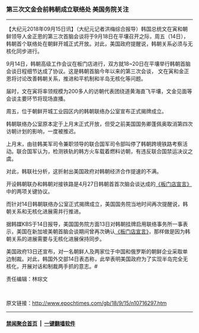 ### 第三次文金会前韩朝成立联络处 美国务院关注
------------------------

<p>【大纪元2018年09月15日讯】（大纪元记者洪梅综合报导）韩国总统文在寅和朝鲜领导人金正恩的第三次首脑会谈将于9月18日在平壤召开之际，周五（14日），韩朝首个联络处在朝鲜开城正式开放。对此，美国政府提醒说，韩朝关系必须与无核化同步进行。</p>
<p>9月14日，韩朝高级工作会议在板门店进行，双方就18~20日在平壤举行韩朝首脑会谈日程细节达成了协议。这是韩朝首脑今年以来的第三次会谈， 文在寅和金正恩将讨论改善韩朝关系，推进和平机制和半岛无核化等问题。</p>
<p>届时，文在寅将率领规模为200多人的访朝代表团绕道黄海直飞平壤，文金见面等会谈主要环节将现场直播。</p>
<p>周五，位于朝鲜开城工业园区内的韩朝联络办公室宣布正式揭牌成立。</p>
<p>韩朝联络办公室原本定于上月末正式开放，但受之前美国国务卿蓬佩奥取消第四次访朝计划的影响，一度被推迟。</p>
<p>上月末，由驻韩美军司令兼职领导的联合国军司令部叫停了韩朝跨境铁路考察活动。联合国军认为，检测铁轨的韩方火车载着燃料访朝，有违反联合国禁运决议之虞。</p>
<p>对此，韩联社分析，这折射出美国政府对韩朝经济合作提速的不满。</p>
<p>开设韩朝联办和韩朝对接铁路是4月27日韩朝首首次脑会谈达成的<a href="http://www.epochtimes.com/gb/tag/%E3%80%8A%E6%9D%BF%E9%97%A8%E5%BA%97%E5%AE%A3%E8%A8%80%E3%80%8B.html">《板门店宣言》</a>中的两项关键协议。</p>
<p>而针对14日韩朝联络办公室正式揭牌成立，美国国务院当地时间再次提醒说，韩朝关系和无核化进展需并行推进。</p>
<p>据韩媒KBS于14日报导，美国国务院方面13日对韩朝挂牌启用联络事务所一事表示，美国在新加坡美朝首脑会谈期间曾再次确认<a href="http://www.epochtimes.com/gb/tag/%E3%80%8A%E6%9D%BF%E9%97%A8%E5%BA%97%E5%AE%A3%E8%A8%80%E3%80%8B.html">《板门店宣言》</a>，那样做是因为韩朝关系的进展需要与无核化进展保持同步。</p>
<p>美国政府13日还宣布，对一名朝鲜人及两家位于中国和俄罗斯的朝鲜企业采取单边制裁。对此，韩国外交部14日表态称，此举表明美国政府为了实现半岛完全无核化，开展对话和制裁两手抓的意志。#</p>
<p>责任编辑：林琮文</p>
<p>&nbsp;</p>

原文链接：http://www.epochtimes.com/gb/18/9/15/n10716297.htm


------------------------
#### [禁闻聚合首页](https://github.com/gfw-breaker/banned-news/blob/master/README.md) &nbsp;|&nbsp;  [一键翻墙软件](https://github.com/gfw-breaker/nogfw/blob/master/README.md)